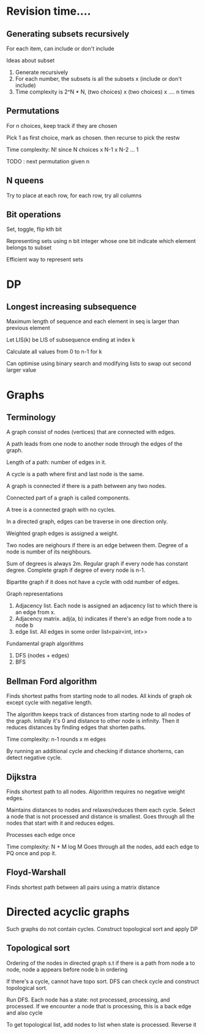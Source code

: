 # Revision time....


## Generating subsets recursively

For each item, can include or don't include

Ideas about subset
1. Generate recursively
2. For each number, the subsets is all the subsets x (include or don't include)
3. Time complexity is 2^N * N, (two choices) x (two choices) x .... n times 

## Permutations

For n choices, keep track if they are chosen

Pick 1 as first choice, mark as chosen. then recurse to pick the restw

Time complexity: N! since N choices x N-1 x N-2 ... 1


TODO : next permutation given n


## N queens

Try to place at each row, for each row, try all columns




## Bit operations

Set, toggle, flip kth bit

Representing sets using n bit integer whose one bit indicate which element belongs to subset

Efficient way to represent sets



# DP


## Longest increasing subsequence

Maximum length of sequence and each element in seq is larger than previous element

Let LIS(k) be LIS of subsequence ending at index k

Calculate all values from 0 to n-1 for k

Can optimise using binary search and modifying lists to swap out second larger value





# Graphs


## Terminology

A graph consist of nodes (vertices) that are connected with edges. 

A path leads from one node to another node through the edges of the graph.

Length of a path: number of edges in it.

A cycle is a path where first and last node is the same.

A graph is connected if there is a path between any two nodes.

Connected part of a graph is called components.

A tree is a connected graph with no cycles.

In a directed graph, edges can be traverse in one direction only.

Weighted graph edges is assigned a weight.

Two nodes are neighours if there is an edge between them. Degree of a node is number of its neighbours.

Sum of degrees is always 2m. Regular graph if every node has constant degree. Complete graph if degree of every node is n-1.

Bipartite graph if it does not have a cycle with odd number of edges.

Graph representations
1. Adjacency list. Each node is assigned an adjacency list to which there is an edge from x. 
2. Adjacency matrix. adj(a, b) indicates if there's an edge from node a to node b
3. edge list. All edges in some order list<pair<int, int>>


Fundamental graph algorithms
1. DFS (nodes + edges)
2. BFS


## Bellman Ford algorithm

Finds shortest paths from starting node to all nodes. All kinds of graph ok except cycle with negative length. 

The algorithm keeps track of distances from starting node to all nodes of the graph. Initially it's 0 and distance to other node is infinity. Then it reduces distances by finding edges that shorten paths.

Time complexity: n-1 rounds x m edges

By running an additional cycle and checking if distance shorterns, can detect negative cycle.

## Dijkstra

Finds shortest path to all nodes. Algorithm requires no negative weight edges.

Maintains distances to nodes and relaxes/reduces them each cycle. Select a node that is not processed and distance is smallest. Goes through all the nodes that start with it and reduces edges.

Processes each edge once


Time complexity: N + M log M
Goes through all the nodes, add each edge to PQ once and pop it.


## Floyd-Warshall

Finds shortest path between all pairs using a matrix distance


# Directed acyclic graphs

Such graphs do not contain cycles. Construct topological sort and apply DP

## Topological sort

Ordering of the nodes in directed graph s.t if there is a path from node a to node, node a appears before node b in ordering

If there's a cycle, cannot have topo sort. DFS can check cycle and construct topological sort.

Run DFS. Each node has a state: not processed, processing, and processed. If we encounter a node that is processing, this is a back edge and also cycle

To get topological list, add nodes to list when state is processed. Reverse it


